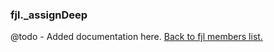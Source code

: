 ### fjl._assignDeep
@todo - Added documentation here.
[Back to fjl members list.](#fjl-members-list)
